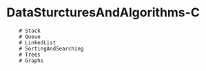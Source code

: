 # DataSturcturesAndAlgorithms-C
        # Stack
        # Queue
        # LinkedList
        # SortingAndSearching
        # Trees
        # Graphs
